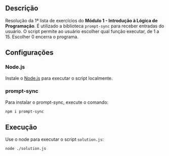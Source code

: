 ## Descrição
Resolução da 1ª lista de exercícios do **Módulo 1 - Introdução à Lógica de Programação**. É utilizado a biblioteca `prompt-sync` para receber entradas do usuário. O script permite ao usuário escolher qual função executar, de 1 a 15. Escolher 0 encerra o programa.
## Configurações
### Node.js
Instale o [Node.js](https://nodejs.org/pt) para executar o script localmente.
### prompt-sync
Para instalar o prompt-sync, execute o comando:
```sh
npm i prompt-sync
```
## Execução
Use o node para executar o script `solution.js`:
```sh
node ./solution.js
```
